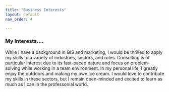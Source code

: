 ```yaml
---
title: "Business Interests"
layout: default
nav_order: 4

---
```


### My Interests....
While I have a background in GIS and marketing, I would be thrilled to apply my skills to a variety of industries, sectors, and roles. Consulting is of particular interest due to its fast-paced nature and focus on problem-solving while working in a team environment. In my personal life, I greatly enjoy the outdoors and making my own ice cream. I would love to contribute my skills in these sectors, but I remain open-minded and excited to learn as much as I can in the professonial world. 

